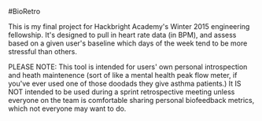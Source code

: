 #BioRetro

This is my final project for Hackbright Academy's Winter 2015 engineering fellowship. It's designed to pull in heart rate data (in BPM), and assess based on a given user's baseline which days of the week tend to be more stressful than others. 

PLEASE NOTE: This tool is intended for users' own personal introspection and heath maintenence (sort of like a mental health peak flow meter, if you've ever used one of those doodads they give asthma patients.) It IS NOT intended to be used during a sprint retrospective meeting unless everyone on the team is comfortable sharing personal biofeedback metrics, which not everyone may want to do. 
